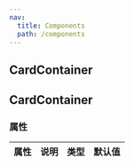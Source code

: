 ```yaml
---
nav:
  title: Components
  path: /components
---
```


## CardContainer

<code src="./demos/demo1.tsx"></code>

## CardContainer

### 属性

| 属性 | 说明 | 类型 | 默认值 |
| ---- | ---- | ---- | ------ |
